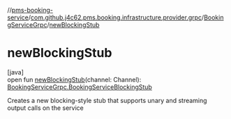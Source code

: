 //[pms-booking-service](../../../index.md)/[com.github.j4c62.pms.booking.infrastructure.provider.grpc](../index.md)/[BookingServiceGrpc](index.md)/[newBlockingStub](new-blocking-stub.md)

# newBlockingStub

[java]\
open fun [newBlockingStub](new-blocking-stub.md)(channel: Channel): [BookingServiceGrpc.BookingServiceBlockingStub](-booking-service-blocking-stub/index.md)

Creates a new blocking-style stub that supports unary and streaming output calls on the service